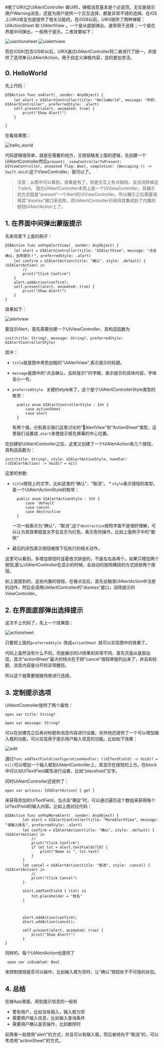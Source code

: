 #庖丁UIKit之UIAlertController
做UI时，弹框消息基本是个必选项。无论是提示用户Warning消息，还是为用户提供一个交互选择，都是非常不错的选择。在iOS上UIKit肯定也是提供了相关功能的，在iOS8以前，UIKit提供了两种弹框： UIActionSheet 和 UIAlertView 。一个是从底部弹出，通常用于选择；一个是在界面中间弹出，一般用于提示。二者效果如下：

![uiactionsheet](./images/uiactionsheet.png) ![uialertview](./images/uialertview.png)

而在iOS8(包含iOS8)以后，UIKit通过UIAlertController将二者进行了统一，并提供了选项单元UIAlertAction，用于自定义弹框内容，显的更加灵活。

## 0. HelloWorld
先上代码：

    @IBAction func onAlert(_ sender: AnyObject) {
        let alert = UIAlertController(title: "HelloWorld", message: "你好，UIAlertController", preferredStyle: .alert)
        self.present(alert, animated: true) { 
            print("Show Alert!")
        }
        
    }
    
在看效果图：

![hello_world](./images/hello_world.png)

代码逻辑很简单，就是在需要的地方，又按钮触发上面的逻辑，先创建一个UIAlertController然后`present(_ viewControllerToPresent: UIViewController, animated flag: Bool, completion: (@escaping () -> Swift.Void)`这个ViewController，就可以了。

> 注意：从图中可以看到，效果是有了，但是交互上有点缺陷，没法消除掉这个alert。
> 因为UIAlertController本质上是一个UIViewController，其展示的方式就是"present"一个Alert的UIViewController。所以展示之后需要调用其"dismiss"接口来去除，而UIAlertController已经将其集成到了内置的按钮UIAlertAction上了。

## 1. 在界面中间弹出蒙版提示
先来完善下上面的例子：

    @IBAction func onPopAlertView(_ sender: AnyObject) {
        let alert = UIAlertController(title: "UIAlertView", message: "点击确认，去除提示！", preferredStyle: .alert)
        let confirm = UIAlertAction(title: "确认", style: .default) { (UIAlertAction) in
            //
            print("Click Confirm")
        }
        alert.addAction(confirm);
        self.present(alert, animated: true) {
            print("Show Alert!")
        }
    }

效果如下：

![alertview](./images/alertview.png)
    
要显示Alert，首先需要创建一个UIViewController，其构造函数为 

	init(title: String?, message: String?, preferredStyle: UIAlertControllerStyle)
其中：

* `title`就是图中黑色加粗的"UIAlertView",表示提示的标题。
* `message`是图中的“点击确认，去除提示!”的字眼，表示提示的具体内容，字体会小一号。
* `preferredStyle ` 关键的style来了，这个是个UIAlertControllerStyle类型的枚举：

		public enum UIAlertControllerStyle : Int {    
		    case actionSheet
		    case alert
		}
	有两个值，分别表示我们这里讨论的“AlertVIew”和“ActionSheet”类型，这里我们设置成`.alert`来使提示框在屏幕的中心位置。

在创建好UIAlertController之后，这里又创建了一个UIAlertAction来几个按钮，其构造函数为：

	init(title: String?, style: UIAlertActionStyle, handler: ((UIAlertAction) -> Void)? = nil)
这里的参数: 
* `title`按钮上的文字，比如这里的“确认”、“取消”。 * `style`表示按钮的类型，是一个UIAlertActionStyle的枚举：

		public enum UIAlertActionStyle : Int {
		    case `default`
		    case cancel
		    case destructive
		}
	一次一般表示为“确认”、“取消”,这个`destructive`按照字面不是很好理解，可以认为其效果就是文字会显示为红色，表示危险操作，比如上面例子中的“删除”
* 最后的闭包表示按钮被按下后执行的相关动作。	

这里可以看到，多增加按钮时竖着依次排放的，不是左右各两个。如果只增加两个按钮,那么UIAlertController在显示的时候，会自动的按照横排的方式排放两个按钮。

如上面提到的，这些内置的按钮，在被点击后，首先会触发UIAlertAction中注册的动作，然后会调用UIAlertController的"dismiss"接口，消除提示的ViewController。


## 2. 在界面底部弹出选择提示
这次不上代码了，先上一个效果图：

![actionsheet](./images/actionsheet.png)

只要把上面的`preferredStyle `改成`actionSheet `就可以实现图中的效果了。

代码上虽然没有什么不同，但是展示的UI效果却非常不同，首先页面从底部出现，其次“actionSheet”最大的特点在于把“cancel”按钮单独列出来了，并且和标题、消息内容是分开的非常醒目。

所以这个就需要根据场景进行选择。

## 3. 定制提示选项

UIAlertController提供了两个属性：

    open var title: String?

    open var message: String?
    
可以在创建完之后再对标题和消息内容进行设置。另外他还提供了一个可以增加输入框的功能，可以实现用于提示用户输入信息的功能。比如如下效果：

![edit](./images/edit.png)

通过`func addTextField(configurationHandler: ((UITextField) -> Void)? = nil)`可以增加一个输入框到UIAlertController上，其显示在按钮的上方。在block中可以对UITextField属性进行设置，比如“placehold”文字。

同时UIAlertController还提供了：

	open var actions: [UIAlertAction] { get }
	
来获得添加的UITextField，当点击“确定”时，可以通过遍历这个数组来获得每个UITextField的输入内容。比如上图对应代码：

	@IBAction func onPopMoreAlert(_ sender: AnyObject) {
	        let alert = UIAlertController(title: "MoreAlertView", message: "请输入姓名", preferredStyle: .alert)
	        let confirm = UIAlertAction(title: "确认", style: .default) { (UIAlertAction) in
	            //
	            print("Click Confirm")
	            if let txt = alert.textFields?[0] {
	                print("Name is ", txt.text)
	            }
	        }
	        let cancel = UIAlertAction(title: "取消", style: .cancel) { (UIAlertAction) in
	            //
	            print("Click Cancel")
	        }
	        
	        alert.addTextField { (txt) in
	            txt.placeholder = "姓名"
	        }
	        
	        
	        
	        alert.addAction(confirm);
	        alert.addAction(cancel);
	        
	        self.present(alert, animated: true) {
	            print("Show Alert!")
	        }
	}

同样的，每个UIAlertAction也提供了

	 open var isEnabled: Bool
	 
来控制按钮是否可以操作。比如输入框为空时，让“确认”按钮处于不可按的状态。

## 4. 总结
在做App里面，用到提示信息的一般有

* 警告用户，比如没有输入、输入框为空
* 需要用户输入信息，比如输入查询条件
* 需要用户确认是否操作，比如删除时

前两者一般使用"alert"的方式，并且可以有输入框，而后者倾向于“取消”的，可以考虑用"actionSheet"的方式。
